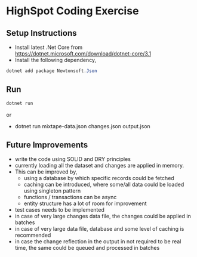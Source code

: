# HighSpot Coding Exercise

## Setup Instructions

* Install latest .Net Core from <https://dotnet.microsoft.com/download/dotnet-core/3.1>
* Install the following dependency,

```csharp
dotnet add package Newtonsoft.Json
```

## Run

```csharp
dotnet run
```

or

* dotnet run mixtape-data.json changes.json output.json

## Future Improvements

* write the code using SOLID and DRY principles
* currently loading all the dataset and changes are applied in memory.
* This can be improved by,
  * using a database by which specific records could be fetched
  * caching can be introduced, where some/all data could be loaded using singleton pattern
  * functions / transactions can be async
  * entity structure has a lot of room for improvement
* test cases needs to be implemented
* in case of very large changes data file, the changes could be applied in batches
* in case of very large data file, database and some level of caching is recommended
* in case the change reflection in the output in not required to be real time, the same could be queued and processed in batches
